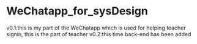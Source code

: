 # WeChatapp_for_sysDesign
v0.1:this is my part of the WeChatapp which is used for helping teacher signin, this is the part of teacher
v0.2:this time back-end has been added
